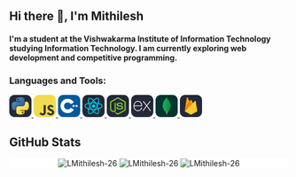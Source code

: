 <h2 >Hi there 👋, I'm Mithilesh </h2>
<h4>I'm a student at the Vishwakarma Institute of Information Technology studying Information Technology. I am currently exploring web development and competitive programming. </h4>

<h3 align="left">Languages and Tools:</h3>
<p align="left">
  
   
  <a href="https://www.python.org" target="_blank"> 
  <img src="https://raw.githubusercontent.com/tandpfun/skill-icons/main/icons/Python-Dark.svg" alt="python" width="40" height="40"/> </a>
 
  <a href="https://developer.mozilla.org/en-US/docs/Web/JavaScript" target="_blank">
  <img src="https://raw.githubusercontent.com/tandpfun/skill-icons/main/icons/JavaScript.svg" alt="javascript" width="40" height="40"/> </a>
 
  <a href="https://www.w3schools.com/cpp/" target="_blank"> 
  <img src="https://raw.githubusercontent.com/tandpfun/skill-icons/main/icons/CPP.svg" alt="cplusplus" width="40" height="40"/> </a> 
  
  <a href="https://reactjs.org/" target="_blank"> 
  <img src="https://raw.githubusercontent.com/tandpfun/skill-icons/main/icons/React-Dark.svg" alt="cplusplus" width="40" height="40"/> </a> 
 
  <a href="https://nodejs.org" target="_blank"> 
  <img src="https://raw.githubusercontent.com/tandpfun/skill-icons/main/icons/NodeJS-Dark.svg" alt="nodejs" width="40" height="40"/> </a>
  
  <a href="https://expressjs.com/" target="_blank"> 
  <img src="https://raw.githubusercontent.com/tandpfun/skill-icons/main/icons/ExpressJS-Dark.svg" alt="nodejs" width="40" height="40"/> </a>

  <a href="https://www.mongodb.com/" target="_blank">
  <img src="https://raw.githubusercontent.com/tandpfun/skill-icons/main/icons/MongoDB.svg" alt="mongodb" width="40" height="40"/> </a>

  <a href="https://firebase.google.com/" target="_blank"> 
  <img src="https://raw.githubusercontent.com/tandpfun/skill-icons/main/icons/Firebase-Dark.svg" alt="firebase" width="40" height="40"/> </a>
 

## GitHub Stats
<p align="center">
  <div style="background-color: white"; align="center">
    <img height = "180" width = "400" src="https://github-readme-stats.vercel.app/api?username=LMithilesh-26&show_icons=true&theme=outrun" alt="LMithilesh-26">
    <img height = "180" width = "400" src="https://github-readme-streak-stats.herokuapp.com/?user=LMithilesh-26&theme=buefy-dark&date_format=M%20j%5B%2C%20Y%5D" alt="LMithilesh-26" />
    <img height = "180" width = "400" src="https://github-readme-stats.vercel.app/api/top-langs?username=LMithilesh-26&show_icons=true&locale=en&layout=compact&theme=outrun" alt="LMithilesh-26">
  </div>
</p>
